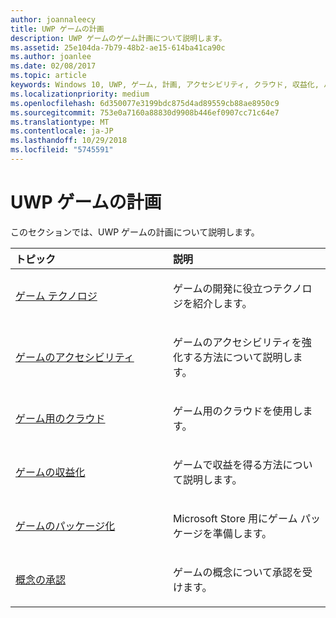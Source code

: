 ```yaml
---
author: joannaleecy
title: UWP ゲームの計画
description: UWP ゲームのゲーム計画について説明します。
ms.assetid: 25e104da-7b79-48b2-ae15-614ba41ca90c
ms.author: joanlee
ms.date: 02/08/2017
ms.topic: article
keywords: Windows 10, UWP, ゲーム, 計画, アクセシビリティ, クラウド, 収益化, パッケージ化, テクノロジ, 概念, 承認
ms.localizationpriority: medium
ms.openlocfilehash: 6d350077e3199bdc875d4ad89559cb88ae8950c9
ms.sourcegitcommit: 753e0a7160a88830d9908b446ef0907cc71c64e7
ms.translationtype: MT
ms.contentlocale: ja-JP
ms.lasthandoff: 10/29/2018
ms.locfileid: "5745591"
---
```

# <a name="planning-for-uwp-games"></a>UWP ゲームの計画

このセクションでは、UWP ゲームの計画について説明します。

<table>
<colgroup>
<col width="50%" />
<col width="50%" />
</colgroup>
<thead>
<tr class="header">
<th align="left">トピック</th>
<th align="left">説明</th>
</tr>
</thead>
<tbody>
<tr class="odd">
<td align="left"><p><a href="game-development-platform-guide.md">ゲーム テクノロジ</a></p></td>
<td align="left"><p>ゲームの開発に役立つテクノロジを紹介します。</p></td>
</tr>
<tr class="even">
<td align="left"><p><a href="accessibility-for-games.md">ゲームのアクセシビリティ</a></p></td>
<td align="left"><p>ゲームのアクセシビリティを強化する方法について説明します。</p></td>
</tr>
<tr class="odd">
<td align="left"><p><a href="cloud-for-games.md">ゲーム用のクラウド</a></p></td>
<td align="left"><p>ゲーム用のクラウドを使用します。</p></td>
</tr>
<tr class="even">
<td align="left"><p><a href="monetization-for-games.md">ゲームの収益化</a></p></td>
<td align="left"><p>ゲームで収益を得る方法について説明します。</p></td>
</tr>
<tr class="odd">
<td align="left"><p><a href="package-your-windows-store-directx-game.md">ゲームのパッケージ化</a></p></td>
<td align="left"><p>Microsoft Store 用にゲーム パッケージを準備します。</p></td>
</tr>
<tr class="even">
<td align="left"><p><a href="concept-approval.md">概念の承認</a></p></td>
<td align="left"><p>ゲームの概念について承認を受けます。</p></td>
</tr>
</tbody>
</table>
 

 

 




